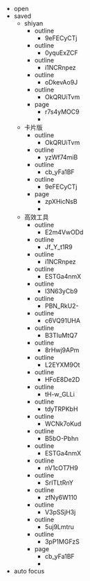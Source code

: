 - open
- saved
    - shiyan
        - outline
            - 9eFECyCTj
        - outline
            - 0yquExZCF
        - outline
            - i1NCRnpez
        - outline
            - oDkevAo9J
        - outline
            - OkQRUiTvm
        - page
            - r7s4yMOC9
            - 
    - 卡片版
        - outline
            - OkQRUiTvm
        - outline
            - yzWf74miB
        - outline
            - cb_yFa1BF
        - outline
            - 9eFECyCTj
        - page
            - zpXHicNsB
            - 
    - 高效工具
        - outline
            - E2m4VwODd
        - outline
            - Jf_Y_t1R9
        - outline
            - i1NCRnpez
        - outline
            - ESTGa4nmX
        - outline
            - l3N63yCb9
        - outline
            - PBN_RkU2-
        - outline
            - c6VQ91UHA
        - outline
            - B3TIuMtQ7
        - outline
            - 8rHwj9APm
        - outline
            - L2EYXM9Ot
        - outline
            - HFoE8De2D
        - outline
            - tH-w_GLLi
        - outline
            - tdyTRPKbH
        - outline
            - WCNk7oKud
        - outline
            - B5bO-Pbhn
        - outline
            - ESTGa4nmX
        - outline
            - nV1cOT7H9
        - outline
            - SrITLtRnY
        - outline
            - zfNy6W110
        - outline
            - V3pSSjH3j
        - outline
            - 5uj9Lmtru
        - outline
            - 3pP1MGFzS
        - page
            - cb_yFa1BF
            - 
- auto focus
